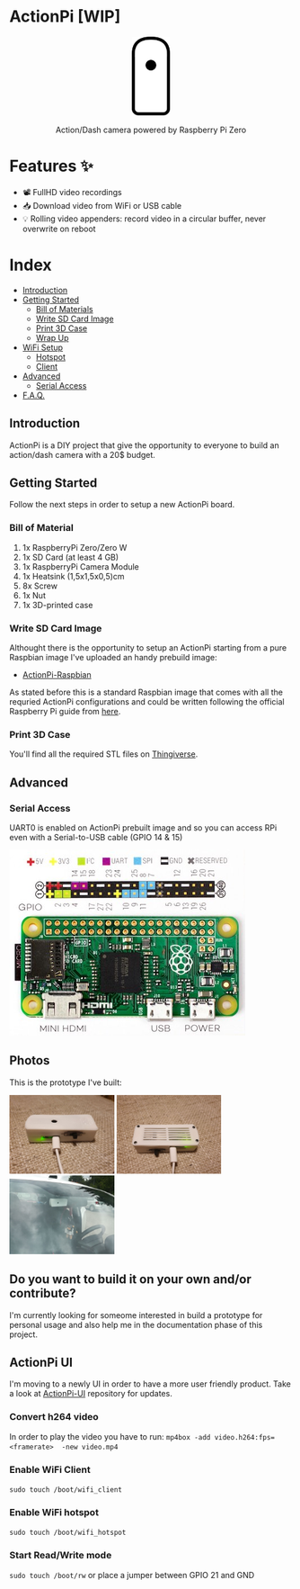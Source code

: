 # ActionPi [WIP]

<p align="center">
  <img height="140" src="img/logo.png">
</p>

<p align="center">Action/Dash camera powered by Raspberry Pi Zero </p>

# Features ✨

 - 📽 FullHD video recordings
 - 📥 Download video from WiFi or USB cable
 - 💡 Rolling video appenders: record video in a circular buffer, never overwrite on reboot

# Index
 
 - [Introduction]()
 - [Getting Started]()
    - [Bill of Materials]()
    - [Write SD Card Image]()
    - [Print 3D Case]()
    - [Wrap Up]()
 - [WiFi Setup]()
    - [Hotspot]()
    - [Client]()
 - [Advanced]()
    - [Serial Access]()
 - [F.A.Q.]()
    
## Introduction
ActionPi is a DIY project that give the opportunity to everyone to build an action/dash camera with a 20$ budget.

## Getting Started
Follow the next steps in order to setup a new ActionPi board.

### Bill of Material

 1. 1x RaspberryPi Zero/Zero W
 1. 1x SD Card (at least 4 GB)
 1. 1x RaspberryPi Camera Module
 1. 1x Heatsink (1,5x1,5x0,5)cm
 1. 8x Screw
 1. 1x Nut
 1. 1x 3D-printed case
 
### Write SD Card Image

Althought there is the opportunity to setup an ActionPi starting from a pure Raspbian image I've uploaded an handy prebuild image:
 - [ActionPi-Raspbian](?)

As stated before this is a standard Raspbian image that comes with all the requried ActionPi configurations and could be written following the official Raspberry Pi guide from [here](?).

### Print 3D Case

You'll find all the required STL files on [Thingiverse](?).

## Advanced

### Serial Access

UART0 is enabled on ActionPi prebuilt image and so you can access RPi even with a Serial-to-USB cable (GPIO 14 & 15)

![RPi Zero Pinout](img/rpi_zero_pinout.jpg)

## Photos

This is the prototype I've built:

<p>
  <img height="140" src="img/photo5888543451971171517.jpg"/>
  <img height="140" src="img/photo5888543451971171516.jpg"/>
  <img height="140" src="img/photo5888543451971171515.jpg"/>
</p>

## Do you want to build it on your own and/or contribute?

I'm currently looking for someome interested in build a prototype for personal usage and also help me in the documentation phase of this project.

## ActionPi UI

I'm moving to a newly UI in order to have a more user friendly product. Take a look at [ActionPi-UI](https://github.com/andreacioni/actionpi-ui/) repository for updates.

### Convert h264 video
In order to play the video you have to run: `mp4box -add video.h264:fps=<framerate>  -new video.mp4` 

### Enable WiFi Client
`sudo touch /boot/wifi_client`

### Enable WiFi hotspot
`sudo touch /boot/wifi_hotspot`

### Start Read/Write mode
`sudo touch /boot/rw` or place a jumper between GPIO 21 and GND
